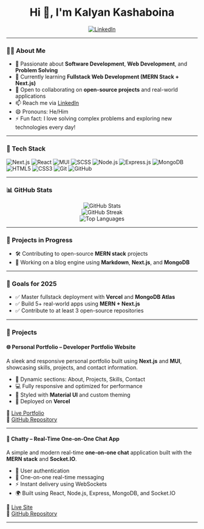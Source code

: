 <h1 align="center">Hi 👋, I'm Kalyan Kashaboina</h1>

<p align="center">
  <a href="https://www.linkedin.com/in/kashaboina-kalyan-308495284/" target="_blank">
    <img src="https://img.shields.io/badge/LinkedIn-Kalyan%20Kashaboina-blue?style=flat-square&logo=linkedin" alt="LinkedIn">
  </a>
</p>

---

### 👨‍💻 About Me

- 👀 Passionate about **Software Development**, **Web Development**, and **Problem Solving**
- 🌱 Currently learning **Fullstack Web Development (MERN Stack + Next.js)**
- 💞️ Open to collaborating on **open-source projects** and real-world applications
- 📫 Reach me via [LinkedIn](https://www.linkedin.com/in/kashaboina-kalyan-308495284/)
- 😄 Pronouns: He/Him
- ⚡ Fun fact: I love solving complex problems and exploring new technologies every day!

---

### 🔧 Tech Stack

<p align="left">
  <img src="https://img.shields.io/badge/Next.js-000000?style=for-the-badge&logo=nextdotjs&logoColor=white" alt="Next.js"/>
  <img src="https://img.shields.io/badge/React-20232A?style=for-the-badge&logo=react&logoColor=61DAFB" alt="React"/>
  <img src="https://img.shields.io/badge/MUI-007FFF?style=for-the-badge&logo=mui&logoColor=white" alt="MUI"/>
  <img src="https://img.shields.io/badge/SCSS-CC6699?style=for-the-badge&logo=sass&logoColor=white" alt="SCSS"/>
  <img src="https://img.shields.io/badge/Node.js-339933?style=for-the-badge&logo=nodedotjs&logoColor=white" alt="Node.js"/>
  <img src="https://img.shields.io/badge/Express.js-000000?style=for-the-badge&logo=express&logoColor=white" alt="Express.js"/>
  <img src="https://img.shields.io/badge/MongoDB-4EA94B?style=for-the-badge&logo=mongodb&logoColor=white" alt="MongoDB"/>
  <img src="https://img.shields.io/badge/HTML5-E34F26?style=for-the-badge&logo=html5&logoColor=white" alt="HTML5"/>
  <img src="https://img.shields.io/badge/CSS3-1572B6?style=for-the-badge&logo=css3&logoColor=white" alt="CSS3"/>
  <img src="https://img.shields.io/badge/Git-F05032?style=for-the-badge&logo=git&logoColor=white" alt="Git"/>
  <img src="https://img.shields.io/badge/GitHub-181717?style=for-the-badge&logo=github&logoColor=white" alt="GitHub"/>
</p>

---

### 📊 GitHub Stats

<p align="center">
  <img src="https://github-readme-stats.vercel.app/api?username=kalyankashaboina&show_icons=true&theme=react&hide_border=true" alt="GitHub Stats"/>
  <br/>
  <img src="https://streak-stats.demolab.com/?user=kalyankashaboina&theme=react&hide_border=true" alt="GitHub Streak"/>
  <br/>
  <img src="https://github-readme-stats.vercel.app/api/top-langs/?username=kalyankashaboina&layout=compact&theme=react&hide_border=true" alt="Top Languages"/>
</p>

---

### 🚀 Projects in Progress

- 🛠️ Contributing to open-source **MERN stack** projects  
- 📘 Working on a blog engine using **Markdown**, **Next.js**, and **MongoDB**

---

### 🎯 Goals for 2025

- ✅ Master fullstack deployment with **Vercel** and **MongoDB Atlas**
- ✅ Build 5+ real-world apps using **MERN + Next.js**
- ✅ Contribute to at least 3 open-source repositories

---

### 🧩 Projects

#### 🌐 Personal Portfolio – Developer Portfolio Website

A sleek and responsive personal portfolio built using **Next.js** and **MUI**, showcasing skills, projects, and contact information.

- 📄 Dynamic sections: About, Projects, Skills, Contact  
- 💻 Fully responsive and optimized for performance  
- 🎨 Styled with **Material UI** and custom theming  
- 🚀 Deployed on **Vercel**

🔗 [Live Portfolio](https://kalyan-kashaboina-portfolio.vercel.app/)  
📂 [GitHub Repository](https://github.com/kalyankashaboina/kalyan_kashaboina_portfolio)

---

#### 💬 Chatty – Real-Time One-on-One Chat App

A simple and modern real-time **one-on-one chat** application built with the **MERN stack** and **Socket.IO**.

- 🔐 User authentication  
- 💬 One-on-one real-time messaging  
- ⚡ Instant delivery using WebSockets  
- 🌍 Built using React, Node.js, Express, MongoDB, and Socket.IO

🔗 [Live Site](https://chatty-navy.vercel.app/)  
📂 [GitHub Repository](https://github.com/kalyankashaboina/Chatty)

---

<!---
kalyankashaboina/kalyankashaboina is a ✨ special ✨ repository because its `README.md` (this file) appears on your GitHub profile.
You can click the Preview link to take a look at your changes.
--->
